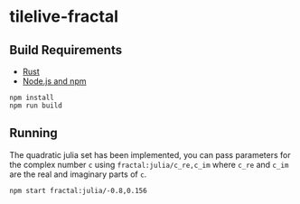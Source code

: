 # tilelive-fractal

## Build Requirements
- [Rust](https://www.rust-lang.org/)
- [Node.js and npm](https://nodejs.org/)

```
npm install
npm run build
```

## Running

The quadratic julia set has been implemented, you can pass parameters for
the complex number `c` using `fractal:julia/c_re,c_im` where `c_re` and `c_im` are the real and imaginary parts of `c`.

```
npm start fractal:julia/-0.8,0.156
```